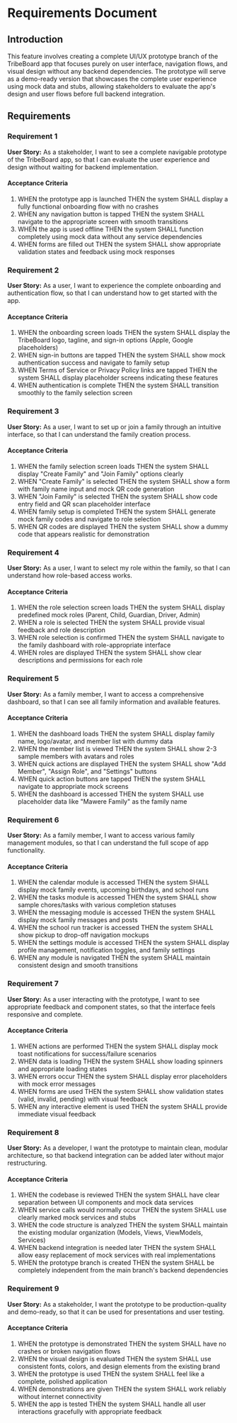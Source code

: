 # Requirements Document

## Introduction

This feature involves creating a complete UI/UX prototype branch of the TribeBoard app that focuses purely on user interface, navigation flows, and visual design without any backend dependencies. The prototype will serve as a demo-ready version that showcases the complete user experience using mock data and stubs, allowing stakeholders to evaluate the app's design and user flows before full backend integration.

## Requirements

### Requirement 1

**User Story:** As a stakeholder, I want to see a complete navigable prototype of the TribeBoard app, so that I can evaluate the user experience and design without waiting for backend implementation.

#### Acceptance Criteria

1. WHEN the prototype app is launched THEN the system SHALL display a fully functional onboarding flow with no crashes
2. WHEN any navigation button is tapped THEN the system SHALL navigate to the appropriate screen with smooth transitions
3. WHEN the app is used offline THEN the system SHALL function completely using mock data without any service dependencies
4. WHEN forms are filled out THEN the system SHALL show appropriate validation states and feedback using mock responses

### Requirement 2

**User Story:** As a user, I want to experience the complete onboarding and authentication flow, so that I can understand how to get started with the app.

#### Acceptance Criteria

1. WHEN the onboarding screen loads THEN the system SHALL display the TribeBoard logo, tagline, and sign-in options (Apple, Google placeholders)
2. WHEN sign-in buttons are tapped THEN the system SHALL show mock authentication success and navigate to family setup
3. WHEN Terms of Service or Privacy Policy links are tapped THEN the system SHALL display placeholder screens indicating these features
4. WHEN authentication is complete THEN the system SHALL transition smoothly to the family selection screen

### Requirement 3

**User Story:** As a user, I want to set up or join a family through an intuitive interface, so that I can understand the family creation process.

#### Acceptance Criteria

1. WHEN the family selection screen loads THEN the system SHALL display "Create Family" and "Join Family" options clearly
2. WHEN "Create Family" is selected THEN the system SHALL show a form with family name input and mock QR code generation
3. WHEN "Join Family" is selected THEN the system SHALL show code entry field and QR scan placeholder interface
4. WHEN family setup is completed THEN the system SHALL generate mock family codes and navigate to role selection
5. WHEN QR codes are displayed THEN the system SHALL show a dummy code that appears realistic for demonstration

### Requirement 4

**User Story:** As a user, I want to select my role within the family, so that I can understand how role-based access works.

#### Acceptance Criteria

1. WHEN the role selection screen loads THEN the system SHALL display predefined mock roles (Parent, Child, Guardian, Driver, Admin)
2. WHEN a role is selected THEN the system SHALL provide visual feedback and role description
3. WHEN role selection is confirmed THEN the system SHALL navigate to the family dashboard with role-appropriate interface
4. WHEN roles are displayed THEN the system SHALL show clear descriptions and permissions for each role

### Requirement 5

**User Story:** As a family member, I want to access a comprehensive dashboard, so that I can see all family information and available features.

#### Acceptance Criteria

1. WHEN the dashboard loads THEN the system SHALL display family name, logo/avatar, and member list with dummy data
2. WHEN the member list is viewed THEN the system SHALL show 2-3 sample members with avatars and roles
3. WHEN quick actions are displayed THEN the system SHALL show "Add Member", "Assign Role", and "Settings" buttons
4. WHEN quick action buttons are tapped THEN the system SHALL navigate to appropriate mock screens
5. WHEN the dashboard is accessed THEN the system SHALL use placeholder data like "Mawere Family" as the family name

### Requirement 6

**User Story:** As a family member, I want to access various family management modules, so that I can understand the full scope of app functionality.

#### Acceptance Criteria

1. WHEN the calendar module is accessed THEN the system SHALL display mock family events, upcoming birthdays, and school runs
2. WHEN the tasks module is accessed THEN the system SHALL show sample chores/tasks with various completion statuses
3. WHEN the messaging module is accessed THEN the system SHALL display mock family messages and posts
4. WHEN the school run tracker is accessed THEN the system SHALL show pickup to drop-off navigation mockups
5. WHEN the settings module is accessed THEN the system SHALL display profile management, notification toggles, and family settings
6. WHEN any module is navigated THEN the system SHALL maintain consistent design and smooth transitions

### Requirement 7

**User Story:** As a user interacting with the prototype, I want to see appropriate feedback and component states, so that the interface feels responsive and complete.

#### Acceptance Criteria

1. WHEN actions are performed THEN the system SHALL display mock toast notifications for success/failure scenarios
2. WHEN data is loading THEN the system SHALL show loading spinners and appropriate loading states
3. WHEN errors occur THEN the system SHALL display error placeholders with mock error messages
4. WHEN forms are used THEN the system SHALL show validation states (valid, invalid, pending) with visual feedback
5. WHEN any interactive element is used THEN the system SHALL provide immediate visual feedback

### Requirement 8

**User Story:** As a developer, I want the prototype to maintain clean, modular architecture, so that backend integration can be added later without major restructuring.

#### Acceptance Criteria

1. WHEN the codebase is reviewed THEN the system SHALL have clear separation between UI components and mock data services
2. WHEN service calls would normally occur THEN the system SHALL use clearly marked mock services and stubs
3. WHEN the code structure is analyzed THEN the system SHALL maintain the existing modular organization (Models, Views, ViewModels, Services)
4. WHEN backend integration is needed later THEN the system SHALL allow easy replacement of mock services with real implementations
5. WHEN the prototype branch is created THEN the system SHALL be completely independent from the main branch's backend dependencies

### Requirement 9

**User Story:** As a stakeholder, I want the prototype to be production-quality and demo-ready, so that it can be used for presentations and user testing.

#### Acceptance Criteria

1. WHEN the prototype is demonstrated THEN the system SHALL have no crashes or broken navigation flows
2. WHEN the visual design is evaluated THEN the system SHALL use consistent fonts, colors, and design elements from the existing brand
3. WHEN the prototype is used THEN the system SHALL feel like a complete, polished application
4. WHEN demonstrations are given THEN the system SHALL work reliably without internet connectivity
5. WHEN the app is tested THEN the system SHALL handle all user interactions gracefully with appropriate feedback